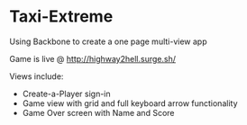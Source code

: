 # Taxi-Extreme
Using Backbone to create a one page multi-view app

Game is live @ http://highway2hell.surge.sh/

Views include: 
- Create-a-Player sign-in
- Game view with grid and full keyboard arrow functionality
- Game Over screen with Name and Score

